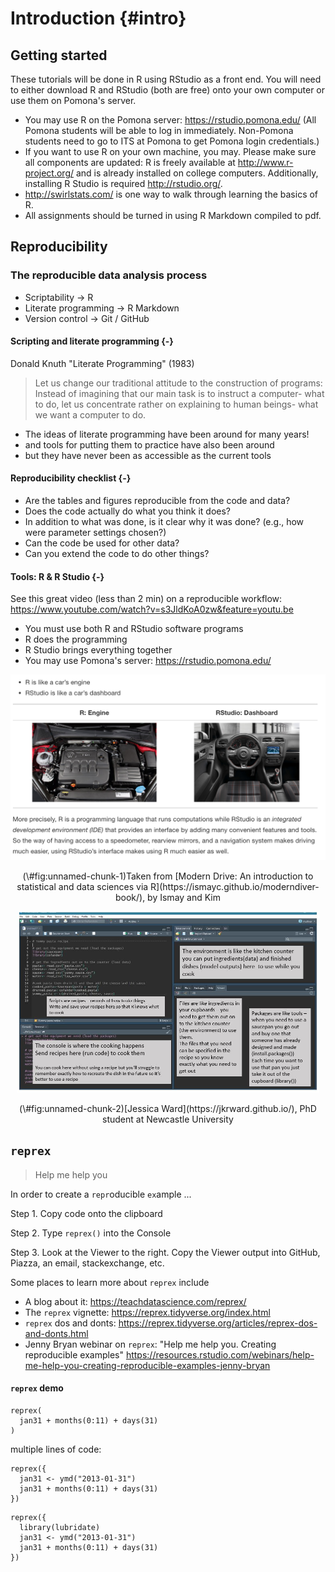 # Introduction {#intro}


  
## Getting started

These tutorials will be done in R using RStudio as a front end.  You will need to either download R and RStudio (both are free) onto your own computer or use them on Pomona's server. 


* You may use R on the Pomona server:  https://rstudio.pomona.edu/  (All Pomona students will be able to log in immediately.  Non-Pomona students need to go to ITS at Pomona to get Pomona login credentials.)
* If you want to use R on your own machine, you may.  Please make sure all components are updated:
R is freely available at http://www.r-project.org/ and is already installed on college computers. Additionally, installing R Studio is required http://rstudio.org/.
* http://swirlstats.com/ is one way to walk through learning the basics of R.
* All assignments should be turned in using R Markdown compiled to pdf.

## Reproducibility

### The reproducible data analysis process

* Scriptability $\rightarrow$ R
* Literate programming $\rightarrow$ R Markdown
* Version control $\rightarrow$ Git / GitHub

 
#### Scripting and literate programming {-}

Donald Knuth "Literate Programming" (1983) 

> Let us change our traditional attitude to the construction of programs: Instead of imagining that our main task is to instruct a computer- what to do, let us concentrate rather on explaining to human beings- what we want a computer to do.

* The ideas of literate programming have been around for many years!
* and tools for putting them to practice have also been around
* but they have never been as accessible as the current tools

#### Reproducibility checklist {-}

* Are the tables and figures reproducible from the code and data?
* Does the code actually do what you think it does?
* In addition to what was done, is it clear why it was done? (e.g., how were parameter settings chosen?)
* Can the code be used for other data?
* Can you extend the code to do other things?

#### Tools: R & R Studio {-}

See this great video (less than 2 min) on a reproducible workflow: https://www.youtube.com/watch?v=s3JldKoA0zw&feature=youtu.be

* You must use both R and RStudio software programs
* R does the programming
* R Studio brings everything together
* You may use Pomona's server: https://rstudio.pomona.edu/



<div class="figure" style="text-align: center">
<img src="figs/RRstudio.jpg" alt="Taken from [Modern Drive: An introduction to statistical and data sciences via R](https://ismayc.github.io/moderndiver-book/), by Ismay and Kim" width="796" />
<p class="caption">(\#fig:unnamed-chunk-1)Taken from [Modern Drive: An introduction to statistical and data sciences via R](https://ismayc.github.io/moderndiver-book/), by Ismay and Kim</p>
</div>

<div class="figure" style="text-align: center">
<img src="figs/cookingRstudio.jpg" alt="[Jessica Ward](https://jkrward.github.io/), PhD student at Newcastle University" width="484" />
<p class="caption">(\#fig:unnamed-chunk-2)[Jessica Ward](https://jkrward.github.io/), PhD student at Newcastle University</p>
</div>


## `reprex`

> Help me help you

In order to create a `repr`oducible `ex`ample ...

Step 1.  Copy code onto the clipboard

Step 2.  Type `reprex()` into the Console

Step 3.  Look at the Viewer to the right.  Copy the Viewer output into GitHub, Piazza, an email, stackexchange, etc.


Some places to learn more about `reprex` include

* A blog about it: https://teachdatascience.com/reprex/
* The `reprex` vignette: https://reprex.tidyverse.org/index.html
* `reprex` dos and donts: https://reprex.tidyverse.org/articles/reprex-dos-and-donts.html
* Jenny Bryan webinar on `reprex`: "Help me help you. Creating reproducible examples" https://resources.rstudio.com/webinars/help-me-help-you-creating-reproducible-examples-jenny-bryan



####  `reprex` demo

```
reprex(
  jan31 + months(0:11) + days(31)
)
```
multiple lines of code:

```
reprex({
  jan31 <- ymd("2013-01-31")
  jan31 + months(0:11) + days(31)
})
```

```
reprex({
  library(lubridate)
  jan31 <- ymd("2013-01-31")
  jan31 + months(0:11) + days(31)
})
```

